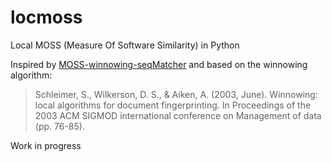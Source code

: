 # locmoss
Local MOSS (Measure Of Software Similarity) in Python

Inspired by [MOSS-winnowing-seqMatcher](https://github.com/agranya99/MOSS-winnowing-seqMatcher) and based on the winnowing algorithm:
> Schleimer, S., Wilkerson, D. S., & Aiken, A. (2003, June). Winnowing: local algorithms for document fingerprinting. In Proceedings of the 2003 ACM SIGMOD international conference on Management of data (pp. 76-85).

Work in progress

